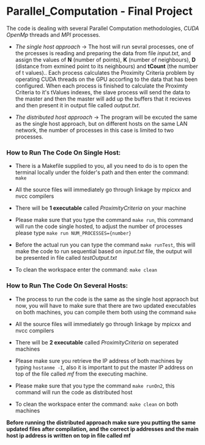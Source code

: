 # Parallel_Computation - Final Project

The code is dealing with several Parallel Computation methodologies, *CUDA* *OpenMp* threads and *MPI* processes.

* *The single host approach* -> The host will run sevral processes, one of the prcesses is reading and preparing the data from file *input.txt*, and assign the values of **N** (number of points), **K** (number of neighbours), **D** (distance from exmined point to its neighbours) and **tCount** (the number of t values)..
Each process calculates the Proximity Criteria problem by operating CUDA threads on the GPU accorfing to the data that has been configured.
When each process is finished to calculate the Proximty Criteria to it's tValues indexes, the slave process will send the data to the master and then the master will add up the buffers that it recieves and then present it in output file called *output.txt*.

* *The distributed host approach* -> The program will be excuted the same as the single host approach, but on different hosts on the same LAN network, the number of processes in this case is limited to two processes.

### How to Run The Code On Single Host: ###
* There is a Makefile supplied to you, all you need to do is to open the terminal locally under the folder's path and then enter the command: `make`

* All the source files will immediately go through linkage by mpicxx and nvcc compilers

* There will be **1 executable** called *ProximityCriteria* on your machine

* Please make sure that you type the command `make run`, this command will run the code single hosted, to adjust the number of processes please type `make run NUM_PROCESSES={number}`

* Before the actual run you can type the command `make runTest`, this will make the code to run sequential based on *input.txt* file, the output will be presented in file called *testOutput.txt*

* To clean the workspace enter the command: `make clean`

### How to Run The Code On Several Hosts: ###
* The process to run the code is the same as the single host appraoch but now, you will have to make sure that there are two updated executables on both machines, you can compile them both using the command `make`

* All the source files will immediately go through linkage by mpicxx and nvcc compilers

* There will be  **2 executable** called *ProximityCriteria* on seperated machines

* Please make sure you retrieve the IP address of both machines by typing `hostanme -I`, also it is important to put the master IP address on top of the file called *mf* from the executing machine.

* Please make sure that you type the command `make runOn2`, this command will run the code as distributed host

* To clean the workspace enter the command: `make clean` on both machines

**Before running the distributed approach make sure you putting the same updated files after compilation, and the correct ip addresses and the main host ip address is written on top in file called mf** 
